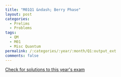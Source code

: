 ```yaml
---
title: "M01Q1 &ndash; Berry Phase"
layout: post
categories:
  - Prelims
  - Problems
tags:
  - QM
  - M01
  - Misc Quantum
permalink: /:categories/:year/:month/Q1:output_ext
comments: false
---
```

<object data="2001M1Q.pdf" type="application/pdf" width="100%" height="500"></object>
<div class="message"><a href='https://princetonprelim.com/prelim/7/'>Check for solutions to this year's exam</a></div>